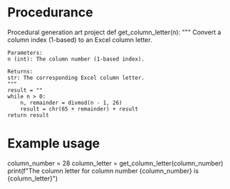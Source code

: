 # Procedurance
Procedural generation art project
def get_column_letter(n):
    """
    Convert a column index (1-based) to an Excel column letter.
    
    Parameters:
    n (int): The column number (1-based index).
    
    Returns:
    str: The corresponding Excel column letter.
    """
    result = ""
    while n > 0:
        n, remainder = divmod(n - 1, 26)
        result = chr(65 + remainder) + result
    return result

# Example usage
column_number = 28
column_letter = get_column_letter(column_number)
print(f"The column letter for column number {column_number} is {column_letter}")